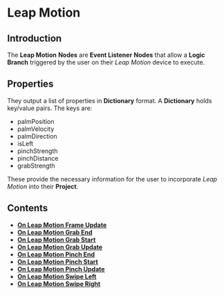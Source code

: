# Leap Motion

## Introduction

The **Leap Motion** **Nodes** are **Event Listener** **Nodes** that allow a **Logic Branch** triggered by the user on their *Leap Motion* device to execute. 

## Properties

They output a list of properties in **Dictionary** format. A **Dictionary** holds key/value pairs. The keys are:

* palmPosition
* palmVelocity
* palmDirection
* isLeft
* pinchStrength
* pinchDistance
* grabStrength

These provide the necessary information for the user to incorporate *Leap Motion* into their **Project**.

## Contents 

* [**On Leap Motion Frame Update**](on-leap-motion-frame-update.md)
* [**On Leap Motion Grab End**](on-leapmotion-grab-end.md)
* [**On Leap Motion Grab Start**](on-leapmotion-grab-start.md)
* [**On Leap Motion Grab Update**](on-leapmotion-grab-update.md)
* [**On Leap Motion Pinch End**](on-leapmotion-pinch-end.md)
* [**On Leap Motion Pinch Start**](on-leapmotion-pinch-start.md)
* [**On Leap Motion Pinch Update**](on-leapmotion-pinch-update.md)
* [**On Leap Motion Swipe Left**](on-leapmotion-swipe-left.md)
* [**On Leap Motion Swipe Right**](on-leapmotion-swipe-right.md)